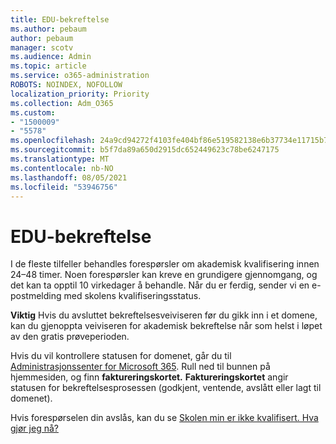 ```yaml
---
title: EDU-bekreftelse
ms.author: pebaum
author: pebaum
manager: scotv
ms.audience: Admin
ms.topic: article
ms.service: o365-administration
ROBOTS: NOINDEX, NOFOLLOW
localization_priority: Priority
ms.collection: Adm_O365
ms.custom:
- "1500009"
- "5578"
ms.openlocfilehash: 24a9cd94272f4103fe404bf86e519582138e6b37734e11715b72ebcd2de9d5cb
ms.sourcegitcommit: b5f7da89a650d2915dc652449623c78be6247175
ms.translationtype: MT
ms.contentlocale: nb-NO
ms.lasthandoff: 08/05/2021
ms.locfileid: "53946756"
---
```

# <a name="edu-verification"></a>EDU-bekreftelse

I de fleste tilfeller behandles forespørsler om akademisk kvalifisering innen 24–48 timer. Noen forespørsler kan kreve en grundigere gjennomgang, og det kan ta opptil 10 virkedager å behandle. Når du er ferdig, sender vi en e-postmelding med skolens kvalifiseringsstatus.

**Viktig** Hvis du avsluttet bekreftelsesveiviseren [](https://go.microsoft.com/fwlink/p/?linkid=2135255) før du gikk inn i et domene, kan du gjenoppta veiviseren for akademisk bekreftelse når som helst i løpet av den gratis prøveperioden.

Hvis du vil kontrollere statusen for domenet, går du til [Administrasjonssenter for Microsoft 365](https://go.microsoft.com/fwlink/p/?linkid=2024339). Rull ned til bunnen på hjemmesiden, og finn **faktureringskortet.** **Faktureringskortet** angir statusen for bekreftelsesprosessen (godkjent, ventende, avslått eller lagt til domenet).

Hvis forespørselen din avslås, kan du se [Skolen min er ikke kvalifisert. Hva gjør jeg nå?](https://docs.microsoft.com/microsoft-365/commerce/subscriptions/verify-academic-eligibility#my-school-isnt-eligible-what-do-i-do-now)